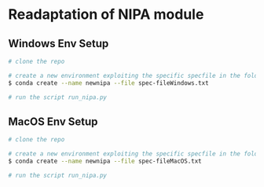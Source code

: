 # Readaptation of NIPA module

## Windows Env Setup

```bash
# clone the repo

# create a new environment exploiting the specific specfile in the folder "specfiles"
$ conda create --name newnipa --file spec-fileWindows.txt

# run the script run_nipa.py
```

## MacOS Env Setup

```bash
# clone the repo

# create a new environment exploiting the specific specfile in the folder "specfiles"
$ conda create --name newnipa --file spec-fileMacOS.txt

# run the script run_nipa.py
```
